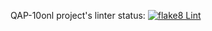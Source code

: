 QAP-10onl project's linter status: [![flake8 Lint](https://github.com/eugene-okulik/QAP-10onl/actions/workflows/lint.yml/badge.svg)](https://github.com/eugene-okulik/QAP-10onl/actions/workflows/lint.yml)  
